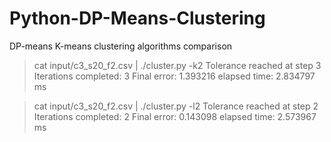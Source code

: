 Python-DP-Means-Clustering
==========================

DP-means K-means clustering algorithms comparison



> cat input/c3_s20_f2.csv | ./cluster.py -k2
Tolerance reached at step 3
Iterations completed: 3
Final error: 1.393216
elapsed time: 2.834797 ms

> cat input/c3_s20_f2.csv | ./cluster.py -l2
Tolerance reached at step 2
Iterations completed: 2
Final error: 0.143098
elapsed time: 2.573967 ms


